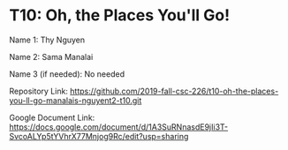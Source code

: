 # T10: Oh, the Places You'll Go!


Name 1: Thy Nguyen

Name 2: Sama Manalai

Name 3 (if needed): No needed

Repository Link: https://github.com/2019-fall-csc-226/t10-oh-the-places-you-ll-go-manalais-nguyent2-t10.git

Google Document Link: https://docs.google.com/document/d/1A3SuRNnasdE9jIi3T-SvcoALYp5tYVhrX77Mnjog9Rc/edit?usp=sharing

